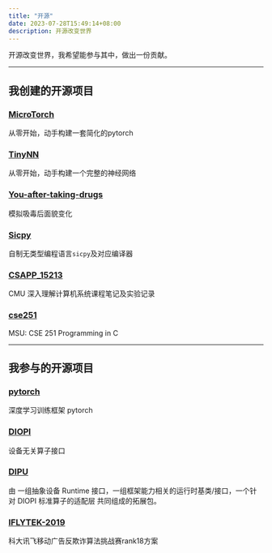 ```yaml
---
title: "开源"
date: 2023-07-28T15:49:14+08:00
description: 开源改变世界
---
```


开源改变世界，我希望能参与其中，做出一份贡献。

---

## 我创建的开源项目

### [MicroTorch](https://github.com/yewentao256/MicroTorch)

从零开始，动手构建一套简化的pytorch

### [TinyNN](https://github.com/yewentao256/TinyNN)

从零开始，动手构建一个完整的神经网络

### [You-after-taking-drugs](https://github.com/yewentao256/You-after-taking-drugs)

模拟吸毒后面貌变化

### [Sicpy](https://github.com/yewentao256/SCP-sicpy)

自制无类型编程语言`sicpy`及对应编译器

### [CSAPP_15213](https://github.com/yewentao256/CSAPP_15213)

CMU 深入理解计算机系统课程笔记及实验记录

### [cse251](https://github.com/yewentao256/cse251)

MSU: CSE 251 Programming in C

---

## 我参与的开源项目

### [pytorch](https://github.com/pytorch/pytorch)

深度学习训练框架 pytorch

### [DIOPI](https://github.com/DeepLink-org/DIOPI)

设备无关算子接口

### [DIPU](https://github.com/DeepLink-org/DIPU)

由 一组抽象设备 Runtime 接口，一组框架能力相关的运行时基类/接口，一个针对 DIOPI 标准算子的适配层 共同组成的拓展包。

### [IFLYTEK-2019](https://github.com/yewentao256/IFLYTEK-2019)

科大讯飞移动广告反欺诈算法挑战赛rank18方案